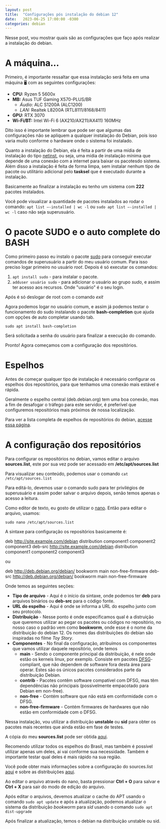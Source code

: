 ```yaml
---
layout: post
title:  "Configurações pós instalação do debian 12"
date:   2023-06-25 17:00:00 -0300
categories: debian
---
```


Nesse post, vou mostrar quais são as configurações que faço após realizar a instalação do debian.

# A máquina...

Primeiro, é importante ressaltar que essa instalação será feita em uma máquina 🖥️ com as seguintes configurações:

- **CPU:** Ryzen 5 5600x
- **MB:** Asus TUF Gaming X570-PLUS/BR
  - *Áudio:* ALC S1200A (ALC1200)
  - *LAN:* Realtek L8200A (RTL8111/8168/8411)
- **GPU:** RTX 3070
- **Wi-Fi/BT:** Intel Wi-Fi 6 (AX210/AX211/AX411) 160MHz

Dito isso é importante lembrar que pode ser que algumas das configurações não se apliquem a qualquer instalação do Debian, pois isso varia muito conforme o hardware onde o sistema foi instalado.

Quanto a instalação do Debian, ela é feita a partir de uma mídia de instalação do tipo [netinst](https://www.debian.org/CD/netinst/), ou seja, uma mídia de instalação mínima que depende de uma conexão com a internet para baixar os pacotesdo sistema. Além disso a instalação é feita de forma limpa, sem instalar nenhum tipo de pacote ou utilitário adicional pelo **tasksel** que é executado durante a instalação.

Basicamente ao finalizar a instalação eu tenho um sistema com **222** pacotes instalados.

Você pode visualizar a quantidade de pacotes instalados ao rodar o comando: `apt list –-installed | wc -l` ou `sudo apt list –-installed | wc -l` caso não seja superusuário.

# O pacote SUDO e o auto complete do BASH

Como primeiro passo eu instalo o pacote [sudo](https://wiki.debian.org/sudo) para conseguir executar comandos de superusuário a partir do meu usuário comum. Para isso preciso logar primeiro no usuário _root_. Depois é só executar os comandos:

1. `apt install sudo` - para instalar o pacote.
2. `adduser usuário sudo` - para adicionar o usuário ao grupo _sudo_, e assim ter acesso aos recursos. Onde "usuário" é o seu login.

Após é só deslogar de root com o comando _exit_

Agora podemos logar no usuário comum, e assim já podemos testar o funcionamento do sudo instalando o pacote **bash-completion** que ajuda com opções de auto completar usando tab.

`sudo apt install bash-completion`

Será solicitada a senha do usuário para finalizar a execução do comando.

Pronto! Agora começamos com a configuração dos repositórios.

# Espelhos

Antes de começar qualquer tipo de instalação é necessário configurar os espelhos dos repositórios, para que tenhamos uma conexão mais estável e rápida.

Geralmente o espelho central (deb.debian.org) tem uma boa conexão, mas a fim de desafogar o tráfego para este servidor, é preferível que configuremos repositórios mais próximos de nossa localização.

Para ver a lista completa de espelhos de repositórios do debian, [acesse essa página](https://www.debian.org/mirror/list).

# A configuração dos repositórios

Para configurar os repositórios no debian, vamos editar o arquivo **sources.list**, este por sua vez pode ser acessado em **/etc/apt/sources.list**

Para visualizar seu conteúdo, podemos usar o comando `cat /etc/apt/sources.list`

Para editá-lo, devemos usar o comando sudo para ter privilégios de superusuário e assim poder salvar o arquivo depois, senão temos apenas o acesso a leitura.

Como editor de texto, eu gosto de utilizar o [nano](https://packages.debian.org/bookworm/nano). Então para editar o arquivo, usamos:

`sudo nano /etc/apt/sources.list`

A sintaxe para configuração os repositórios basicamente é:

  deb http://site.example.com/debian distribution component1 component2 component3
  deb-src http://site.example.com/debian distribution component1 component2 component3

ou

  deb http://deb.debian.org/debian/ bookworm main non-free-firmware
  deb-src http://deb.debian.org/debian/ bookworm main non-free-firmware

Onde temos as seguintes seções:

+ **Tipo de arquivo** - Aqui é o início da sintaxe, onde podemos ter **deb** para arquivos binários ou **deb-src** para o código fonte.
+ **URL do espelho** - Aqui é onde se informa a URL do espelho junto com seu protocolo.
+ **Distribuição** - Nesse ponto é onde especificamos qual é a distruição que queremos utilizar ao pegar os pacotes ou códigos no repositório, no nosso caso o padrão vem como **bookworm**, onde esse é o nome da distribuição do debian 12. Os nomes das distribuições do debian são inspiradas no filme _Toy Story_.
+ **Componentes** - No final da configuração, atribuímos os componentes que vamos utilizar daquele repositório, onde temos
  + **main** - Sendo o componente principal da distribuição, é nele onde estão os kerneis linux, por exemplo. Consiste em pacotes [DFSG](https://www.debian.org/social_contract.pt.html)-compliant, que não dependem de software fora desta área para operar. Estes são os únicos pacotes considerados parte da distribuição Debian.
  + **contrib** - Pacotes contêm software compatível com DFSG, mas têm dependências não principais (possivelmente empacotado para Debian em non-free).
  + **non-free** - Contém software que não está em conformidade com o DFSG.
  + **non-free-firmware** - Contém firmwares de hardwares que não estão em conformidade com o DFSG.

Nessa instalação, vou utilizar a distribuição **unstable** ou **sid** para obter os pacotes mais recentes que ainda estão em fase de testes.

A cópia do meu **sources.list** pode ser obtida [aqui](/assets/sources.txt).

Recomendo utilizar todos os espelhos do Brasil, mas também é possível utilizar apenas um deles, ai vai conforme sua necessidade. Também é importante testar qual deles é mais rápido na sua região.

Você pode obter mais informações sobre a configuração do sources.list [aqui](https://wiki.debian.org/pt_BR/SourcesList) e sobre as distribuições [aqui](https://www.debian.org/releases/).

Ao editar o arquivo através do nano, basta pressionar **Ctrl + O** para salvar e **Ctrl + X** para sair do modo de edição do arquivo.

Após editar o arquivos, devemos atualizar o cache do APT usando o comando `sudo apt update` e após a atualização, podemos atualizar o sistema da distribuição _bookworm_ para _sid_ usando o comando `sudo apt dist-upgrade`

Após finalizar a atualização, temos o debian na distribuição unstable ou sid.